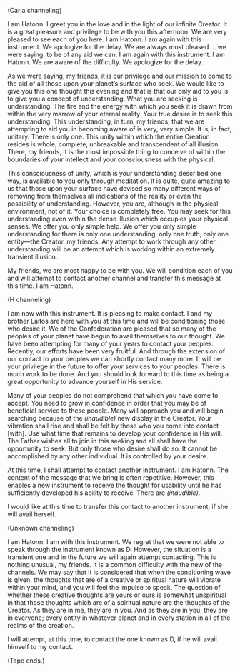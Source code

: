 <p class="channel-type">(Carla channeling)</p>
<p>I am Hatonn. I greet you in the love and in the light of our infinite Creator. It is a great pleasure and privilege to be with you this afternoon. We are very pleased to see each of you here. I am Hatonn. I am again with this instrument. We apologize for the delay. We are always most pleased … we were saying, to be of any aid we can. I am again with this instrument. I am Hatonn. We are aware of the difficulty. We apologize for the delay.</p>
<p>As we were saying, my friends, it is our privilege and our mission to come to the aid of all those upon your planet’s surface who seek. We would like to give you this one thought this evening and that is that our only aid to you is to give you a concept of understanding. What you are seeking is understanding. The fire and the energy with which you seek it is drawn from within the very marrow of your eternal reality. Your true desire is to seek this understanding. This understanding, in turn, my friends, that we are attempting to aid you in becoming aware of is very, very simple. It is, in fact, unitary. There is only one. This unity within which the entire Creation resides is whole, complete, unbreakable and transcendent of all illusion. There, my friends, it is the most impossible thing to conceive of within the boundaries of your intellect and your consciousness with the physical.</p>
<p>This consciousness of unity, which is your understanding described one way, is available to you only through meditation. It is quite, quite amazing to us that those upon your surface have devised so many different ways of removing from themselves all indications of the reality or even the possibility of understanding. However, you are, although in the physical environment, not of it. Your choice is completely free. You may seek for this understanding even within the dense illusion which occupies your physical senses. We offer you only simple help. We offer you only simple understanding for there is only one understanding, only one truth, only one entity—the Creator, my friends. Any attempt to work through any other understanding will be an attempt which is working within an extremely transient illusion.</p>
<p>My friends, we are most happy to be with you. We will condition each of you and will attempt to contact another channel and transfer this message at this time. I am Hatonn.</p>
<p class="channel-type">(H channeling)</p>
<p>I am now with this instrument. It is pleasing to make contact. I and my brother Laitos are here with you at this time and will be conditioning those who desire it. We of the Confederation are pleased that so many of the peoples of your planet have begun to avail themselves to our thought. We have been attempting for many of your years to contact your peoples. Recently, our efforts have been very fruitful. And through the extension of our contact to your peoples we can shortly contact many more. It will be your privilege in the future to offer your services to your peoples. There is much work to be done. And you should look forward to this time as being a great opportunity to advance yourself in His service.</p>
<p>Many of your peoples do not comprehend that which you have come to accept. You need to grow in confidence in order that you may be of beneficial service to these people. Many will approach you and will begin searching because of the <em>(inaudible)</em> new display in the Creator. Your vibration shall rise and shall be felt by those who you come into contact [with]. Use what time that remains to develop your confidence in His will. The Father wishes all to join in this seeking and all shall have the opportunity to seek. But only those who desire shall do so. It cannot be accomplished by any other individual. It is controlled by your desire.</p>
<p>At this time, I shall attempt to contact another instrument. I am Hatonn. The content of the message that we bring is often repetitive. However, this enables a new instrument to receive the thought for usability until he has sufficiently developed his ability to receive. There are <em>(inaudible)</em>.</p>
<p>I would like at this time to transfer this contact to another instrument, if she will avail herself.</p>
<p class="channel-type">(Unknown channeling)</p>
<p>I am Hatonn. I am with this instrument. We regret that we were not able to speak through the instrument known as D. However, the situation is a transient one and in the future we will again attempt contacting. This is nothing unusual, my friends. It is a common difficulty with the new of the channels. We may say that it is considered that when the conditioning wave is given, the thoughts that are of a creative or spiritual nature will vibrate within your mind, and you will feel the impulse to speak. The question of whether these creative thoughts are yours or ours is somewhat unspiritual in that those thoughts which are of a spiritual nature are the thoughts of the Creator. As they are in me, they are in you. And as they are in you, they are in everyone; every entity in whatever planet and in every station in all of the realms of the creation.</p>
<p>I will attempt, at this time, to contact the one known as D, if he will avail himself to my contact.</p>
<p class="comment">(Tape ends.)</p>